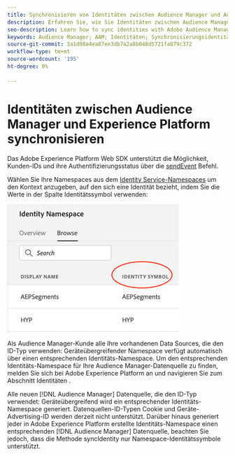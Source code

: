 ```yaml
---
title: Synchronisieren von Identitäten zwischen Audience Manager und Adobe Experience Platform mithilfe des Platform Web SDK
description: Erfahren Sie, wie Sie Identitäten zwischen Audience Manager und Adobe Experience Platform mithilfe des Platform Web SDK synchronisieren.
seo-description: Learn how to sync identities with Adobe Audience Manager with Experience Platform Web SDK
keywords: Audience Manager; AAM; Identitäten; Synchronisierungsidentitäten; Namespace;
source-git-commit: 3a1d08a4ea87ee3db7a2a8b048d5721fa679c372
workflow-type: tm+mt
source-wordcount: '195'
ht-degree: 0%

---
```



# Identitäten zwischen Audience Manager und Experience Platform synchronisieren

Das Adobe Experience Platform Web SDK unterstützt die Möglichkeit, Kunden-IDs und ihre Authentifizierungsstatus über die [sendEvent](./overview.md#syncing-identities) Befehl.

Wählen Sie Ihre Namespaces aus dem [Identity Service-Namespaces](../../identity/../identity-service/namespaces.md) um den Kontext anzugeben, auf den sich eine Identität bezieht, indem Sie die Werte in der Spalte Identitätssymbol verwenden:

![Ansicht der Benutzeroberfläche von Namespaces](../images/identity/edge_namespaceUI_identity-symbol.png)

Als Audience Manager-Kunde alle Ihre vorhandenen Data Sources, die den ID-Typ verwenden: Geräteübergreifender Namespace verfügt automatisch über einen entsprechenden Identitäts-Namespace. Um den entsprechenden Identitäts-Namespace für Ihre Audience Manager-Datenquelle zu finden, melden Sie sich bei Adobe Experience Platform an und navigieren Sie zum Abschnitt Identitäten .

Alle neuen [!DNL Audience Manager] Datenquelle, die den ID-Typ verwendet: Geräteübergreifend wird ein entsprechender Identitäts-Namespace generiert. Datenquellen-ID-Typen Cookie und Geräte-Advertising-ID werden derzeit nicht unterstützt. Darüber hinaus generiert jeder in Adobe Experience Platform erstellte Identitäts-Namespace einen entsprechenden [!DNL Audience Manager] Datenquelle, beachten Sie jedoch, dass die Methode syncIdentity nur Namespace-Identitätssymbole unterstützt.
